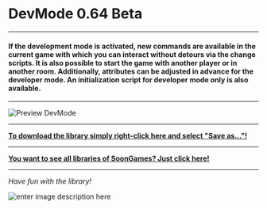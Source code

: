 # DevMode 0.64 Beta
---
#### If the development mode is activated, new commands are available in the current game with which you can interact without detours via the change scripts. It is also possible to start the game with another player or in another room. Additionally, attributes can be adjusted in advance for the developer mode. An initialization script for developer mode only is also available.
---

![Preview DevMode](https://raw.githubusercontent.com/SoonGames/quest_libraries/master/DevMode/readme/DevMode.gif)

---
**[To download the library simply right-click here and select "Save as..."!](https://github.com/SoonGames/quest_libraries/raw/master/DevMode/DevMode.aslx)**

---
**[You want to see all libraries of SoonGames? Just click here!](https://github.com/SoonGames/quest_libraries)**

---

*Have fun with the library!*

![enter image description here](https://i.imgur.com/lNRf4L7.png)